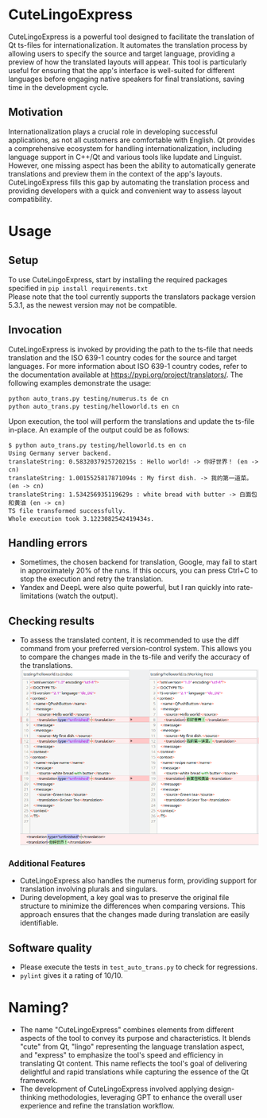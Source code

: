 # CuteLingoExpress
CuteLingoExpress is a powerful tool designed to facilitate the translation of Qt ts-files for internationalization. It automates the translation process by allowing users to specify the source and target language, providing a preview of how the translated layouts will appear. This tool is particularly useful for ensuring that the app's interface is well-suited for different languages before engaging native speakers for final translations, saving time in the development cycle.

## Motivation
Internationalization plays a crucial role in developing successful applications, as not all customers are comfortable with English. Qt provides a comprehensive ecosystem for handling internationalization, including language support in C++/Qt and various tools like lupdate and Linguist. However, one missing aspect has been the ability to automatically generate translations and preview them in the context of the app's layouts. CuteLingoExpress fills this gap by automating the translation process and providing developers with a quick and convenient way to assess layout compatibility.

# Usage

## Setup
To use CuteLingoExpress, start by installing the required packages specified in 
`pip install requirements.txt`  
Please note that the tool currently supports the translators package version 5.3.1, as the newest version may not be compatible.

## Invocation
CuteLingoExpress is invoked by providing the path to the ts-file that needs translation and the ISO 639-1 country codes for the source and target languages. For more information about ISO 639-1 country codes, refer to the documentation available at https://pypi.org/project/translators/. The following examples demonstrate the usage:   
```shell
python auto_trans.py testing/numerus.ts de cn
python auto_trans.py testing/helloworld.ts en cn
```
Upon execution, the tool will perform the translations and update the ts-file in-place. An example of the output could be as follows:    
```shell
$ python auto_trans.py testing/helloworld.ts en cn
Using Germany server backend.
translateString: 0.5832037925720215s : Hello world! -> 你好世界！ (en -> cn)
translateString: 1.0015525817871094s : My first dish. -> 我的第一道菜。 (en -> cn)
translateString: 1.534256935119629s : white bread with butter -> 白面包和黄油 (en -> cn)
TS file transformed successfully.
Whole execution took 3.1223082542419434s.
```

## Handling errors
* Sometimes, the chosen backend for translation, Google, may fail to start in approximately 20% of the runs. If this occurs, you can press Ctrl+C to stop the execution and retry the translation.
* Yandex and DeepL were also quite powerful, but I ran quickly into rate-limitations (watch the output).

## Checking results
* To assess the translated content, it is recommended to use the diff command from your preferred version-control system. This allows you to compare the changes made in the ts-file and verify the accuracy of the translations.
![](comparison_cn.png)  

### Additional Features
* CuteLingoExpress also handles the numerus form, providing support for translation involving plurals and singulars.
* During development, a key goal was to preserve the original file structure to minimize the differences when comparing versions. This approach ensures that the changes made during translation are easily identifiable.

## Software quality
* Please execute the tests in `test_auto_trans.py` to check for regressions.  
* `pylint` gives it a rating of 10/10.

# Naming?
* The name "CuteLingoExpress" combines elements from different aspects of the tool to convey its purpose and characteristics. It blends "cute" from Qt, "lingo" representing the language translation aspect, and "express" to emphasize the tool's speed and efficiency in translating Qt content. This name reflects the tool's goal of delivering delightful and rapid translations while capturing the essence of the Qt framework.
* The development of CuteLingoExpress involved applying design-thinking methodologies, leveraging GPT to enhance the overall user experience and refine the translation workflow.
